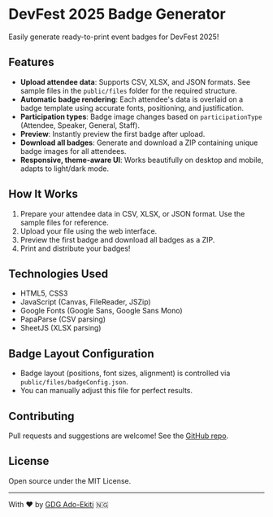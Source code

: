 # DevFest 2025 Badge Generator

Easily generate ready-to-print event badges for DevFest 2025!

## Features

- **Upload attendee data**: Supports CSV, XLSX, and JSON formats. See sample files in the `public/files` folder for the required structure.
- **Automatic badge rendering**: Each attendee's data is overlaid on a badge template using accurate fonts, positioning, and justification.
- **Participation types**: Badge image changes based on `participationType` (Attendee, Speaker, General, Staff).
- **Preview**: Instantly preview the first badge after upload.
- **Download all badges**: Generate and download a ZIP containing unique badge images for all attendees.
- **Responsive, theme-aware UI**: Works beautifully on desktop and mobile, adapts to light/dark mode.

## How It Works

1. Prepare your attendee data in CSV, XLSX, or JSON format. Use the sample files for reference.
2. Upload your file using the web interface.
3. Preview the first badge and download all badges as a ZIP.
4. Print and distribute your badges!

## Technologies Used
- HTML5, CSS3
- JavaScript (Canvas, FileReader, JSZip)
- Google Fonts (Google Sans, Google Sans Mono)
- PapaParse (CSV parsing)
- SheetJS (XLSX parsing)

## Badge Layout Configuration
- Badge layout (positions, font sizes, alignment) is controlled via `public/files/badgeConfig.json`.
- You can manually adjust this file for perfect results.

## Contributing
Pull requests and suggestions are welcome! See the [GitHub repo](https://github.com/olorunfemidavis/DevFestBadge).

## License
Open source under the MIT License.

---
With ❤ by [GDG Ado-Ekiti](https://gdg.community.dev/gdg-ado-ekiti) 🇳🇬
